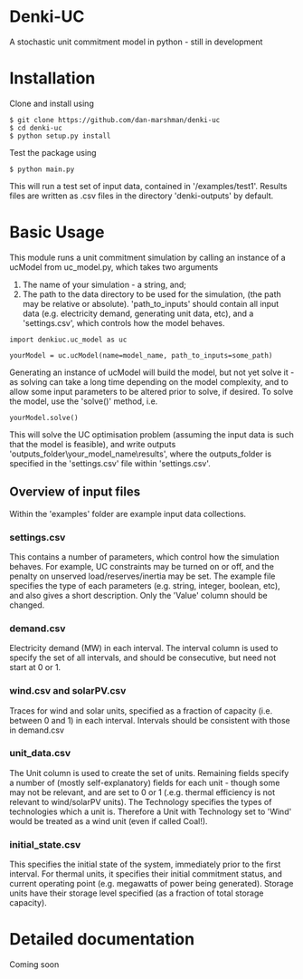 # Denki-UC
A stochastic unit commitment model in python - still in development

# Installation
Clone and install using
```
$ git clone https://github.com/dan-marshman/denki-uc
$ cd denki-uc
$ python setup.py install
```
Test the package using
```
$ python main.py
```
This will run a test set of input data, contained in '/examples/test1'. Results files are written as .csv files in the directory 'denki-outputs' by default.

# Basic Usage
This module runs a unit commitment simulation by calling an instance of a ucModel from uc_model.py, which takes two arguments
1. The name of your simulation - a string, and;
2. The path to the data directory to be used for the simulation, (the path may be relative or absolute).
'path_to_inputs' should contain all input data (e.g. electricity demand, generating unit data, etc), and a 'settings.csv', which controls how the model behaves.
```
import denkiuc.uc_model as uc

yourModel = uc.ucModel(name=model_name, path_to_inputs=some_path)
```
Generating an instance of ucModel will build the model, but not yet solve it - as solving can take a long time depending on the model complexity, and to allow some input parameters to be altered prior to solve, if desired.  To solve the model, use the 'solve()' method, i.e.
```
yourModel.solve()
```
This will solve the UC optimisation problem (assuming the input data is such that the model is feasible), and write outputs 'outputs_folder\your_model_name\results', where the outputs_folder is specified in the 'settings.csv' file within 'settings.csv'.
## Overview of input files
Within the 'examples' folder are example input data collections.
### settings.csv
This contains a number of parameters, which control how the simulation behaves.  For example, UC constraints may be turned on or off, and the penalty on unserved load/reserves/inertia may be set.
The example file specifies the type of each parameters (e.g. string, integer, boolean, etc), and also gives a short description. Only the 'Value' column should be changed.
### demand.csv
Electricity demand (MW) in each interval. The interval column is used to specify the set of all intervals, and should be consecutive, but need not start at 0 or 1. 
### wind.csv and solarPV.csv
Traces for wind and solar units, specified as a fraction of capacity (i.e. between 0 and 1) in each interval.  Intervals should be consistent with those in demand.csv
### unit_data.csv
The Unit column is used to create the set of units.  Remaining fields specify a number of (mostly self-explanatory) fields for each unit - though some may not be relevant, and are set to 0 or 1 (.e.g. thermal efficiency is not relevant to wind/solarPV units).  The Technology specifies the types of technologies which a unit is.  Therefore a Unit with Technology set to 'Wind' would be treated as a wind unit (even if called Coal!).
### initial_state.csv
This specifies the initial state of the system, immediately prior to the first interval.  For thermal units, it specifies their initial commitment status, and current operating point (e.g. megawatts of power being generated). Storage units have their storage level specified (as a fraction of total storage capacity).
# Detailed documentation
Coming soon
